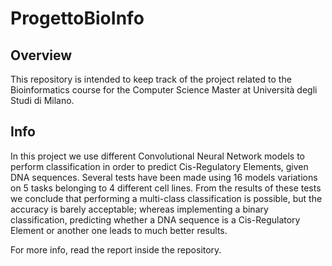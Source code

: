# ProgettoBioInfo

## Overview
This repository is intended to keep track of the project related to the Bioinformatics course for the Computer Science Master at Università degli Studi di Milano.

## Info
In this project we use different Convolutional Neural Network models to perform classification in order to predict Cis-Regulatory Elements, given DNA sequences.
Several tests have been made using 16 models variations on 5 tasks belonging to 4 different cell lines. 
From the results of these tests we conclude that performing a multi-class classification is possible, but the accuracy is barely acceptable; whereas implementing a binary classification, predicting whether a DNA sequence is a Cis-Regulatory Element or another one leads to much better results.

For more info, read the report inside the repository.

